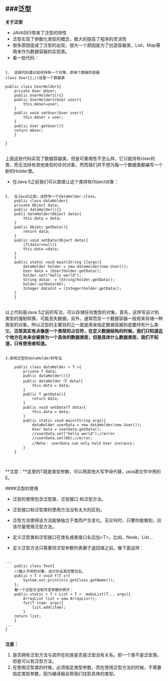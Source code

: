 ###泛型
---
**关于泛型**

-  JAVASE5带来了泛型的特性
-  泛型实现了参数化类型的概念，极大的提高了程序的灵活性
-  很多原因促成了泛型的出现，很大一个原因是为了创造容器类，List，Map等用来作为数据容器的实现类。
- 看一些代码：
<pre>
<code>
1.  这段代码展示如何持有一个对象，即单个数据的容器
class User{};//这是一个数据类

public class UserHolder1{
	private User mUser;
	public UserHolder1(){}
	public UserHolder1(User user){
		this.mUser=user;
	}
	public void setUser(User user){
		this.mUser = user;
	}
	public User getUser(){
	return mUser;
	}

}
</code>
</pre> 
上面这些代码实现了数据容器类，但是可重用性不怎么样，它只能持有User的类，而无法持有其他类型的任何对象，然而我们并不想为每一个数据类都编写一个新的Holder类。

-  在Java 5之前我们可以直接让这个类持有Object对象：
<pre>
<code>
2.  在Java5之前，这样写一个dataHolder.class。
	public class dataHolder{
	private Object data;
	public dataHolder(){}
	publi dataHolder(Object data){
		this.data = data;
	}
	public Objetc getData(){
		return data;
	}
	public void setData(Object data){
		if(data!=null){
		this.data =data;
	}
	}
	public static void main(String []args){
		dataHolder holder = new dataHolder(new User());
		User data = (User)holder.getData();
		holder.set("hello world");
		String datas  = (String)holder.getData();
		holder.setData(66);
		Integer dataInt = (Integer)holder.getData();
	}
	}
</code>
</pre>
以上代码是Java 5之前的写法，可以存储任何类型的对象。首先，这样写设计到类型的强制转换，可能丢失数据。另外，通常而言一个数据容器一般用来存储一种类型的对象。所以泛型的主要目的之一就是用来指定数据容器到底要持有什么类型。**泛型其实有点像是一个类型的占位符，在定义数据结构的时候，我们只知道这个地方在未来会替换为一个具体的数据类型，但是具体什么数据类型，我们不知道，只有使用者知道。**

<pre>
<code>
3.使用泛型的dataHolder的写法
	
	public class dataHolder &lt T &gt{
		private T data;
		public dataHolder(){}
		public dataHolder（T data){
			this.data = data;
		}
		public T getData(){
			return data;
		}
		public void setData(T data){
			this.data = data;
		}
		public static void main(String args){
			dataHolder<User> userData = new dataHolder<User>(new User());
			User data = userData.getData();
			//userData.set("hello world");//error
			//userData.set(66);//error;
			//Note： userData can only hold User instance；
		}
	}	

</code>
</pre>
**注意：**这里的T就是类型参数，可以用其他大写字母代替，java源文件中用的E。 

####泛型的使用

-  泛型的使用包含泛型类，泛型接口 和泛型方法。

-  泛型接口和泛型类的使用方法没有太大的区别。
-  泛型方法使得该方法能够独立于类而产生变化。无论何时，只要你能做到，应该尽量使用泛型方法。
-  定义泛型类和泛型接口在类名或者接口名后加<T\>。比如，Node<T>，List<T>...
-  定义泛型方法只需要将泛型参数列表置于返回值之前。像下面这样：
<pre>
<code>
...
	public class Test{
	//输入不同的对象，会打印出其完整包名。
	public &lt T &gt void f(T x){
		System.out.println(x.getClass.getName());	
	};
	看一个泛型方法和可变参数的例子：
	public static &lt T &gt List &lt T &gt  makeList(T... args){
		ArrayList<T> list = new ArrayLisr<T>();
		for(T item: args){
			list.add(item);
		}
	return list;
	}
...
}
</code>
</pre>
**注意：**

1.  是否拥有泛型方法与其所在的类是否是泛型没有关系。即一个类不是泛型类，但是可以有泛型方法。
2.  在使用泛型类的时候，必须指定类型参数，而在使用泛型方法的时候，不需要指定类型参数，因为编译器会帮我们找到具体的类型。
